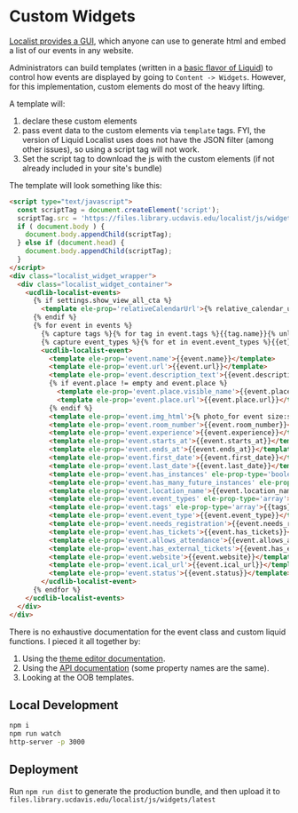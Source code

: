# Custom Widgets

[Localist provides a GUI](http://ucdavis.enterprise.localist.com/help/widget), which anyone can use to generate html and embed a list of our events in any website.

Administrators can build templates (written in a [basic flavor of Liquid](https://shopify.github.io/liquid/basics/introduction/)) to control how events are displayed by going to `Content -> Widgets`. However, for this implementation, custom elements do most of the heavy lifting.

A template will:
1. declare these custom elements
2. pass event data to the custom elements via `template` tags. FYI, the version of Liquid Localist uses does not have the JSON filter (among other issues), so using a script tag will not work.
3. Set the script tag to download the js with the custom elements (if not already included in your site's bundle)

The template will look something like this:
```html
<script type="text/javascript">
  const scriptTag = document.createElement('script');
  scriptTag.src = 'https://files.library.ucdavis.edu/localist/js/widgets/latest/ucdlib-events-widgets.js';
  if ( document.body ) {
    document.body.appendChild(scriptTag);
  } else if (document.head) {
    document.body.appendChild(scriptTag);
  }
</script>
<div class="localist_widget_wrapper">
  <div class="localist_widget_container">
    <ucdlib-localist-events>
      {% if settings.show_view_all_cta %}
        <template ele-prop='relativeCalendarUrl'>{% relative_calendar_url %}</template>
      {% endif %} 
      {% for event in events %}
        {% capture tags %}{% for tag in event.tags %}{{tag.name}}{% unless forloop.last %},{% endunless %}{% endfor %}{% endcapture %}
        {% capture event_types %}{% for et in event.event_types %}{{et}}{% unless forloop.last %},{% endunless %}{% endfor %}{% endcapture %}
        <ucdlib-localist-event>
          <template ele-prop='event.name'>{{event.name}}</template>
          <template ele-prop='event.url'>{{event.url}}</template>
          <template ele-prop='event.description_text'>{{event.description_text}}</template>
          {% if event.place != empty and event.place %}
            <template ele-prop='event.place.visible_name'>{{event.place.visible_name}}</template>
            <template ele-prop='event.place.url'>{{event.place.url}}</template>
          {% endif %}
          <template ele-prop='event.img_html'>{% photo_for event size:square_300 width:200 height:200 %}</template>
          <template ele-prop='event.room_number'>{{event.room_number}}</template>
          <template ele-prop='event.experience'>{{event.experience}}</template>
          <template ele-prop='event.starts_at'>{{event.starts_at}}</template>
          <template ele-prop='event.ends_at'>{{event.ends_at}}</template>
          <template ele-prop='event.first_date'>{{event.first_date}}</template>
          <template ele-prop='event.last_date'>{{event.last_date}}</template>
          <template ele-prop='event.has_instances' ele-prop-type='boolean'>{{event.has_instances}}</template>
          <template ele-prop='event.has_many_future_instances' ele-prop-type='boolean'>{{event.has_many_future_instances}}</template>
          <template ele-prop='event.location_name'>{{event.location_name}}</template>
          <template ele-prop='event.event_types' ele-prop-type='array'>{{event_types}}</template>
          <template ele-prop='event.tags' ele-prop-type='array'>{{tags}}</template>
          <template ele-prop='event.event_type'>{{event.event_type}}</template>
          <template ele-prop='event.needs_registration'>{{event.needs_registration}}</template>
          <template ele-prop='event.has_tickets'>{{event.has_tickets}}</template>
          <template ele-prop='event.allows_attendance'>{{event.allows_attendance}}</template>
          <template ele-prop='event.has_external_tickets'>{{event.has_external_tickets}}</template>
          <template ele-prop='event.website'>{{event.website}}</template>
          <template ele-prop='event.ical_url'>{{event.ical_url}}</template>
          <template ele-prop='event.status'>{{event.status}}</template>
        </ucdlib-localist-event>
      {% endfor %}
    </ucdlib-localist-events>
  </div>
</div>
```

There is no exhaustive documentation for the event class and custom liquid functions. I pieced it all together by:
1. Using the [theme editor documentation](https://help.concept3d.com/hc/en-us/articles/11944706675987-Theme-Editor).
2. Using the [API documentation](https://developer.localist.com/doc/api) (some property names are the same).
3. Looking at the OOB templates.

## Local Development

```bash
npm i
npm run watch
http-server -p 3000
```

## Deployment
Run `npm run dist` to generate the production bundle, and then upload it to `files.library.ucdavis.edu/localist/js/widgets/latest`
